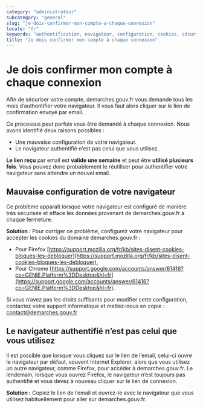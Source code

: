 ```yaml
---
category: "administrateur"
subcategory: "general"
slug: "je-dois-confirmer-mon-compte-a-chaque-connexion"
locale: "fr"
keywords: "authentification, navigateur, configuration, cookies, sécurité compte"
title: "Je dois confirmer mon compte à chaque connexion"
---
```


# Je dois confirmer mon compte à chaque connexion

Afin de sécuriser votre compte, demarches.gouv.fr vous demande tous les mois d’authentifier votre navigateur. Il vous faut alors cliquer sur le lien de confirmation envoyé par email.

Ce processus peut parfois vous être demandé à chaque connexion. Nous avons identifié deux raisons possibles :

- Une mauvaise configuration de votre navigateur.
- Le navigateur authentifié n’est pas celui que vous utilisez.

**Le lien reçu** par email est **valide une semaine** et peut être **utilisé plusieurs fois**. Vous pouvez donc probablement le réutiliser pour authentifier votre navigateur sans attendre un nouvel email.

## Mauvaise configuration de votre navigateur

Ce problème apparaît lorsque votre navigateur est configuré de manière très sécurisée et efface les données provenant de demarches.gouv.fr à chaque fermeture.

**Solution :** Pour corriger ce problème, configurez votre navigateur pour accepter les cookies du domaine demarches.gouv.fr :

- Pour Firefox [https://support.mozilla.org/fr/kb/sites-disent-cookies-bloques-les-debloquer](https://support.mozilla.org/fr/kb/sites-disent-cookies-bloques-les-debloquer),
- Pour Chrome [https://support.google.com/accounts/answer/61416?co=GENIE.Platform%3DDesktop&hl=fr](https://support.google.com/accounts/answer/61416?co=GENIE.Platform%3DDesktop&hl=fr).

Si vous n’avez pas les droits suffisants pour modifier cette configuration, contactez votre support informatique et mettez-nous en copie : contact@demarches.gouv.fr

## Le navigateur authentifié n’est pas celui que vous utilisez

Il est possible que lorsque vous cliquez sur le lien de l’email, celui-ci ouvre le navigateur par défaut, souvent Internet Explorer, alors que vous utilisez un autre navigateur, comme Firefox, pour accéder à demarches.gouv.fr. Le lendemain, lorsque vous ouvrez Firefox, le navigateur n’est toujours pas authentifié et vous devez à nouveau cliquer sur le lien de connexion.

**Solution :** Copiez le lien de l’email et ouvrez-le avec le navigateur que vous utilisez habituellement pour aller sur demarches.gouv.fr.
